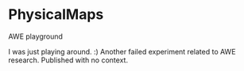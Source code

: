 # PhysicalMaps
AWE playground

I was just playing around. :)
Another failed experiment related to AWE research.
Published with no context.
